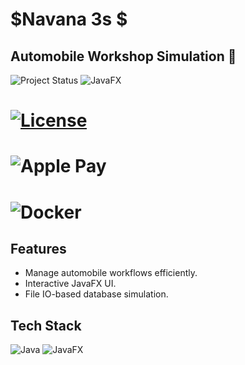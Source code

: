 # $Navana 3s $
## Automobile Workshop Simulation 🚗

![Project Status](https://img.shields.io/badge/status-in%20progress-green)
![JavaFX](https://img.shields.io/badge/JavaFX-17+-blue)
# [![License](https://img.shields.io/badge/License-Boost_1.0-lightblue.svg)](https://www.boost.org/LICENSE_1_0.txt)
# ![Apple Pay](https://img.shields.io/badge/ApplePay-000000.svg?style=for-the-badge&logo=Apple-Pay&logoColor=white)
# ![Docker](https://img.shields.io/badge/docker-%230db7ed.svg?style=for-the-badge&logo=docker&logoColor=white)
## Features
- Manage automobile workflows efficiently.
- Interactive JavaFX UI.
- File IO-based database simulation.
## Tech Stack
![Java](https://img.shields.io/badge/Java-20+-yellow)
![JavaFX](https://img.shields.io/badge/JavaFX-UI-green)
